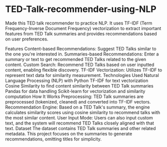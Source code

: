 # TED-Talk-recommender-using-NLP
Made this TED talk recommender to practice NLP. It uses TF-IDF (Term Frequency-Inverse Document Frequency) vectorization to extract important features from TED Talk summaries and provides recommendations based on user preferences.

Features
Content-based Recommendations: Suggest TED Talks similar to the one you're interested in.
Summaries-based Recommendations: Enter a summary or text to get recommended TED Talks related to the given content.
Custom Search: Recommend TED Talks based on user inputted content, enabling flexible discovery.
TF-IDF Vectorization: Utilizes TF-IDF to represent text data for similarity measurement.
Technologies Used
Natural Language Processing (NLP) with Python
TF-IDF for text vectorization
Cosine Similarity to find content similarity between TED Talk summaries
Pandas for data handling
Scikit-learn for vectorization and similarity computation
How It Works
Preprocessing: TED Talk summaries are preprocessed (tokenized, cleaned) and converted into TF-IDF vectors.
Recommendation Engine: Based on a TED Talk's summary, the engine calculates similarity scores using cosine similarity to recommend talks with the most similar content.
User Input Mode: Users can also input custom text, and the system will recommend TED Talks closely aligned with that text.
Dataset
The dataset contains TED Talk summaries and other related metadata. This project focuses on the summaries to generate recommendations, omitting titles for simplicity.
